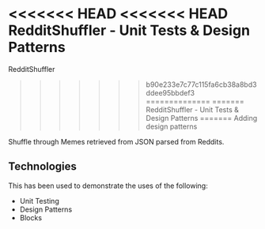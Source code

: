 <<<<<<< HEAD
<<<<<<< HEAD
RedditShuffler - Unit Tests & Design Patterns
=======
RedditShuffler
>>>>>>> b90e233e7c77c115fa6cb38a8bd3ddee95bbdef3
==============
=======
RedditShuffler - Unit Tests & Design Patterns
=======
>>>>>>> Adding design patterns

Shuffle through Memes retrieved from JSON parsed from Reddits.

Technologies 
------------

This has been used to demonstrate the uses of the following:
- Unit Testing
- Design Patterns
- Blocks 





